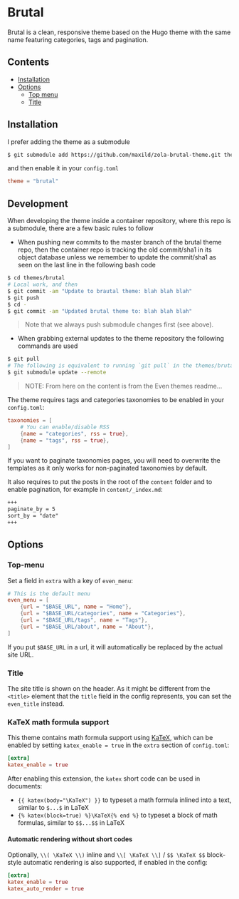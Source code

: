 # Brutal

Brutal is a clean, responsive theme based on the Hugo theme with the same name featuring categories, tags and pagination.

## Contents

- [Installation](#installation)
- [Options](#options)
  - [Top menu](#top-menu)
  - [Title](#title)

## Installation

I prefer adding the theme as a submodule

```bash
$ git submodule add https://github.com/maxild/zola-brutal-theme.git themes/brutal
```

and then enable it in your `config.toml`

```toml
theme = "brutal"
```

## Development

When developing the theme inside a container repository, where this repo is a submodule, there are a few basic rules to follow

- When pushing new commits to the master branch of the brutal theme repo, then the
container repo is tracking the old commit/sha1 in its object database unless we remember to update the commit/sha1 as seen on the last line in the following bash code

```bash
$ cd themes/brutal
# Local work, and then
$ git commit -am "Update to brautal theme: blah blah blah"
$ git push
$ cd -
$ git commit -am "Updated brutal theme to: blah blah blah"
```

> Note that we always push submodule changes first (see above).

- When grabbing external updates to the theme repository the following commands are used

```bash
$ git pull
# The following is equivalent to running `git pull` in the themes/brutal submodule
$ git submodule update --remote
```

> NOTE: From here on the content is from the Even themes readme...

The theme requires tags and categories taxonomies to be enabled in your `config.toml`:

```toml
taxonomies = [
    # You can enable/disable RSS
    {name = "categories", rss = true},
    {name = "tags", rss = true},
]
```

If you want to paginate taxonomies pages, you will need to overwrite the templates
as it only works for non-paginated taxonomies by default.

It also requires to put the posts in the root of the `content` folder and to enable pagination, for example in `content/_index.md`:

```markdown
+++
paginate_by = 5
sort_by = "date"
+++
```

## Options

### Top-menu

Set a field in `extra` with a key of `even_menu`:

```toml
# This is the default menu
even_menu = [
    {url = "$BASE_URL", name = "Home"},
    {url = "$BASE_URL/categories", name = "Categories"},
    {url = "$BASE_URL/tags", name = "Tags"},
    {url = "$BASE_URL/about", name = "About"},
]
```

If you put `$BASE_URL` in a url, it will automatically be replaced by the actual
site URL.

### Title

The site title is shown on the header. As it might be different from the `<title>`
element that the `title` field in the config represents, you can set the `even_title`
instead.

### KaTeX math formula support

This theme contains math formula support using [KaTeX](https://katex.org/),
which can be enabled by setting `katex_enable = true` in the `extra` section
of `config.toml`:

```toml
[extra]
katex_enable = true
```

After enabling this extension, the `katex` short code can be used in documents:

- `{{ katex(body="\KaTeX") }}` to typeset a math formula inlined into a text,
  similar to `$...$` in LaTeX
- `{% katex(block=true) %}\KaTeX{% end %}` to typeset a block of math formulas,
  similar to `$$...$$` in LaTeX

#### Automatic rendering without short codes

Optionally, `\\( \KaTeX \\)` inline and `\\[ \KaTeX \\]` / `$$ \KaTeX $$`
block-style automatic rendering is also supported, if enabled in the config:

```toml
[extra]
katex_enable = true
katex_auto_render = true
```
